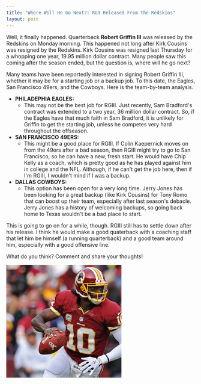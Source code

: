 ```yaml
---
title: "Where Will He Go Next?: RG3 Released From the Redskins"
layout: post
---
```


Well, it finally happened. Quarterback **Robert Griffin III** was released by the Redskins on Monday morning. This happened not long after Kirk Cousins was resigned by the Redskins. Kirk Cousins was resigned last Thursday for a whopping one year, 19.95 million dollar contract. Many people saw this coming after the season ended, but the question is, where will he go next?

Many teams have been reportedly interested in signing Robert Griffin III, whether it may be for a starting job or a backup job. To this date, the Eagles, San Francisco 49ers, and the Cowboys. Here is the team-by-team analysis.

- **PHILADEPHIA EAGLES:**
  - This may not be the best job for RGIII. Just recently, Sam Bradford's contract was extended to a two year, 36 million dollar contract. So, if the Eagles have that much faith in Sam Bradford, it is unlikely for Griffin to get the starting job, unless he competes very hard throughout the offseason.
- **SAN FRANCISCO 49ERS:**
  - This might be a good place for RGIII. If Colin Kaepernick moves on from the 49ers after a bad season, then RGIII might try to go to San Francisco, so he can have a new, fresh start. He would have Chip Kelly as a coach, which is pretty good as he has played against him in college and the NFL. Although, if he can't get the job here, then if I'm RGIII, I wouldn't mind if I was a backup.
- **DALLAS COWBOYS:**
  - This option has been open for a very long time. Jerry Jones has been looking for a great backup (like Kirk Cousins) for Tony Romo that can boost up their team, especially after last season's debacle. Jerry Jones has a history of welcoming backups, so going back home to Texas wouldn't be a bad place to start.

This is going to go on for a while, though. RGIII still has to settle down after his release. I think he would make a good quaterback with a coaching staff that let him be himself (a running quarterback) and a good team around him, especially with a good offensive line.

What do you think? Comment and share your thoughts!

<a href="/images/rg3-image.png"><img align="center" title="RG3 Image" src="/images/rg3-image.png" alt="RG3 Image" width="307" height="300" /></a>
